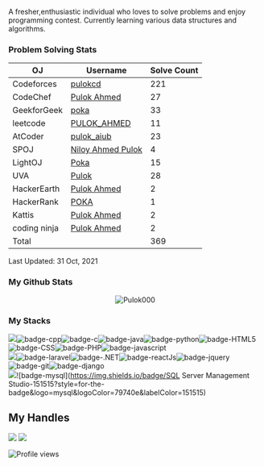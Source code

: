 A fresher,enthusiastic individual who loves to solve problems and enjoy programming contest. Currently learning various data structures and algorithms.

 ### Problem Solving Stats


| OJ | Username | Solve Count |
| -- | -------- | ----------- |
| Codeforces | [pulokcd](https://codeforces.com/profile/pulokcd) | 221 |
| CodeChef | [Pulok Ahmed](https://www.codechef.com/users/pulokpoka) | 27 |
| GeekforGeek | [poka](https://auth.geeksforgeeks.org/user/poka/profile) | 33 |
| leetcode | [PULOK_AHMED](https://leetcode.com/PULOK_AHMED/) | 11 |
| AtCoder | [pulok_aiub](https://atcoder.jp/users/pulok_aiub) | 23 |
| SPOJ | [Niloy Ahmed Pulok](https://www.spoj.com/users/pulok_ahmed/) | 4 | 
| LightOJ | [Poka](https://lightoj.com/user/pulok1952478) | 15 | 
| UVA | [Pulok](https://uhunt.onlinejudge.org/id/1219509) | 28 |
| HackerEarth | [Pulok Ahmed](https://www.hackerearth.com/@pulok19524) | 2 |
| HackerRank | [POKA](https://www.hackerrank.com/pulok19524) | 1 |
| Kattis | [Pulok Ahmed](https://open.kattis.com/users/pulok-ahmed) | 2 |
| coding ninja | [Pulok Ahmed](https://www.codingninjas.com/codestudio/profile/e4350f3d-dfc4-41e7-ad6f-fc719ad3a000) | 2 |
| Total | | 369 |

Last Updated: 31 Oct, 2021
 

### My Github Stats
<p align="center"> <img src="https://github-readme-stats.vercel.app/api?username=Pulok000&show_icons=true&count_private=true&theme=dark" alt="Pulok000" />

 
### My Stacks
<img src="https://img.shields.io/badge/Languages-151515?style=for-the-badge&logo=plex&logoColor=FFFFFF">![badge-cpp](https://img.shields.io/badge/c%2B%2B-151515?style=for-the-badge&logo=c%2B%2B&logoColor=79740e&labelColor=151515)![badge-c](https://img.shields.io/badge/c-151515?style=for-the-badge&logo=c&logoColor=79740e&labelColor=151515)![badge-java](https://img.shields.io/badge/java-151515?style=for-the-badge&logo=java&logoColor=79740e&labelColor=151515)![badge-python](https://img.shields.io/badge/python-151515?style=for-the-badge&logo=python&logoColor=79740e&labelColor=151515)![badge-HTML5](https://img.shields.io/badge/HTML5-151515?style=for-the-badge&logo=HTML5&logoColor=79740e&labelColor=151515)![badge-CSS](https://img.shields.io/badge/CSS-151515?style=for-the-badge&logo=CSS&logoColor=79740e&labelColor=151515)![badge-PHP](https://img.shields.io/badge/PHP-151515?style=for-the-badge&logo=PHP&logoColor=79740e&labelColor=151515)![badge-javascript](https://img.shields.io/badge/javascript-151515?style=for-the-badge&logo=javascript&logoColor=79740e&labelColor=151515)<br/>
<img src="https://img.shields.io/badge/Frameworks & libraries-151515?style=for-the-badge&logo=IPFS&logoColor=FFFFFF">![badge-laravel](https://img.shields.io/badge/laravel-151515?style=for-the-badge&logo=django&logoColor=79740e&labelColor=151515)![badge-.NET](https://img.shields.io/badge/Asp.Net-151515?style=for-the-badge&logo=django&logoColor=79740e&labelColor=151515)![badge-reactJs](https://img.shields.io/badge/reactJs-151515?style=for-the-badge&logo=django&logoColor=79740e&labelColor=151515)![badge-jquery](https://img.shields.io/badge/jquery-151515?style=for-the-badge&logo=django&logoColor=79740e&labelColor=151515)![badge-git](https://img.shields.io/badge/git-151515?style=for-the-badge&logo=git&logoColor=79740e&labelColor=151515)![badge-django](https://img.shields.io/badge/django-151515?style=for-the-badge&logo=django&logoColor=79740e&labelColor=151515)<br/>
<img src="https://img.shields.io/badge/Database-151515?style=for-the-badge&logo=Redis&logoColor=FFFFFF">![badge-mysql](https://img.shields.io/badge/SQL Server Management Studio-151515?style=for-the-badge&logo=mysql&logoColor=79740e&labelColor=151515)


## My Handles
 [<img src="https://img.shields.io/badge/pulokahmed-151515?style=for-the-badge&logo=linkedin&logoColor=white">](https://www.linkedin.com/in/pulokahmed/)
 [<img src="https://img.shields.io/badge/Pulok000-151515?style=for-the-badge&logo=SVG&logoColor=79740e">](https://profile-summary-for-github.com/user/Pulok000) 

![Profile views](https://gpvc.arturio.dev/Pulok000)
